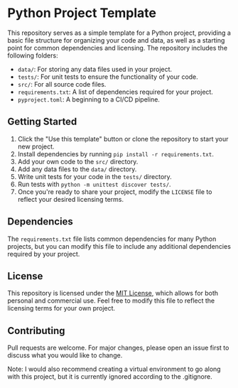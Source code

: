 # Python Project Template

This repository serves as a simple template for a Python project, providing a basic file structure for organizing your code and data, as well as a starting point for common dependencies and licensing. The repository includes the following folders:

- `data/`: For storing any data files used in your project.
- `tests/`: For unit tests to ensure the functionality of your code.
- `src/`: For all source code files.
- `requirements.txt`: A list of dependencies required for your project.
- `pyproject.toml`: A beginning to a CI/CD pipeline.

## Getting Started

1. Click the "Use this template" button or clone the repository to start your new project.
2. Install dependencies by running `pip install -r requirements.txt`.
3. Add your own code to the `src/` directory.
4. Add any data files to the `data/` directory.
5. Write unit tests for your code in the `tests/` directory.
6. Run tests with `python -m unittest discover tests/`.
7. Once you're ready to share your project, modify the `LICENSE` file to reflect your desired licensing terms.

## Dependencies

The `requirements.txt` file lists common dependencies for many Python projects, but you can modify this file to include any additional dependencies required by your project.

## License

This repository is licensed under the [MIT License](LICENSE), which allows for both personal and commercial use. Feel free to modify this file to reflect the licensing terms for your own project.


## Contributing
Pull requests are welcome. For major changes, please open an issue first to discuss what you would like to change.

Note: I would also recommend creating a virtual environment to go along with this project, but it is currently ignored according to the .gitignore.

